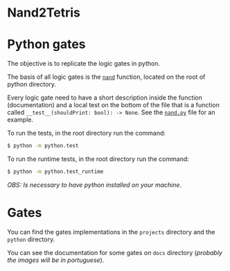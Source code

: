 # Nand2Tetris

# Python gates

The objective is to replicate the logic gates in python.

The basis of all logic gates is the [`nand`](python/nand.py) function, located on the root of python directory.

Every logic gate need to have a short description inside the function (documentation) and a local test on the bottom of the file that is a function called `__test__(shouldPrint: bool): -> None`. See the [`nand.py`](python/nand.py) file for an example.

To run the tests, in the root directory run the command:
```bash
$ python -m python.test
```

To run the runtime tests, in the root directory run the command:
```bash
$ python -m python.test_runtime
```
*OBS: Is necessary to have python installed on your machine.*

# Gates

You can find the gates implementations in the `projects` directory and the `python` directory.

You can see the documentation for some gates on `docs` directory (*probably the images will be in portuguese*).